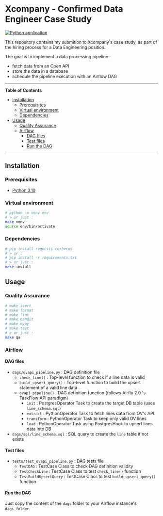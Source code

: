 # Xcompany - Confirmed Data Engineer Case Study

[![Python application](https://github.com/fleuryc/Xcompany_case-study_python/actions/workflows/python-app.yml/badge.svg)](https://github.com/fleuryc/Xcompany_case-study_python/actions/workflows/python-app.yml)

This repository contains my submition to Xcompany's case study, as part of the hiring process for a Data Engineering position.

The goal is to implement a data processing pipeline :

- fetch data from an Open API
- store the data in a database
- schedule the pipeline execution with an Airflow DAG

---

**Table of Contents**

- [Installation](#installation)
  - [Prerequisites](#prerequisites)
  - [Virtual environment](#virtual-environment)
  - [Dependencies](#dependencies)
- [Usage](#usage)
  - [Quality Assurance](#quality-assurance)
  - [Airflow](#airflow)
    - [DAG files](#dag-files)
    - [Test files](#test-files)
    - [Run the DAG](#run-the-dag)

---

## Installation

### Prerequisites

- [Python 3.10](https://www.python.org/downloads/)

### Virtual environment

```bash
# python -m venv env
# > or just :
make venv
source env/bin/activate
```

### Dependencies

```bash
# pip install requests cerberus
# > or :
# pip install -r requirements.txt
# > or just :
make install
```

## Usage

### Quality Assurance

```bash
# make isort
# make format
# make lint
# make bandit
# make mypy
# make test
# > or just :
make qa
```

### Airflow

#### DAG files

- `dags/ovapi_pipeline.py` : DAG definition file
  - `check_line()` : Top-level function to check if a line data is valid
  - `build_upsert_query()` : Top-level function to build the upsert statement of a valid line data
  - `ovapi_pipeline()` : DAG definition function (follows Airflo 2.0 's TaskFlow API paradigm)
    - `init` : PostgresOperator Task to create the target DB table (uses `line_schema.sql`)
    - `extract` : PythonOperator Task to fetch lines data from OV's API
    - `transform` : PythonOperator Task to keep only valid OV lines
    - `load` : PythonOperator Task using PostgresHook to upsert lines data into DB
- `dags/sql/line_schema.sql` : SQL query to create the `line` table if not exists

#### Test files

- `tests/test_ovapi_pipeline.py` : DAG tests file
  - `TestDAG` : TestCase Class to check DAG definition validity
  - `TestCheckLine` : TestCase Class to test `check_line()` function
  - `TestBuildUpsertQuery` : TestCase Class to test `build_upsert_query()` function

#### Run the DAG

Just copy the content of the `dags` folder to your Airflow instance's `dags_folder`.
